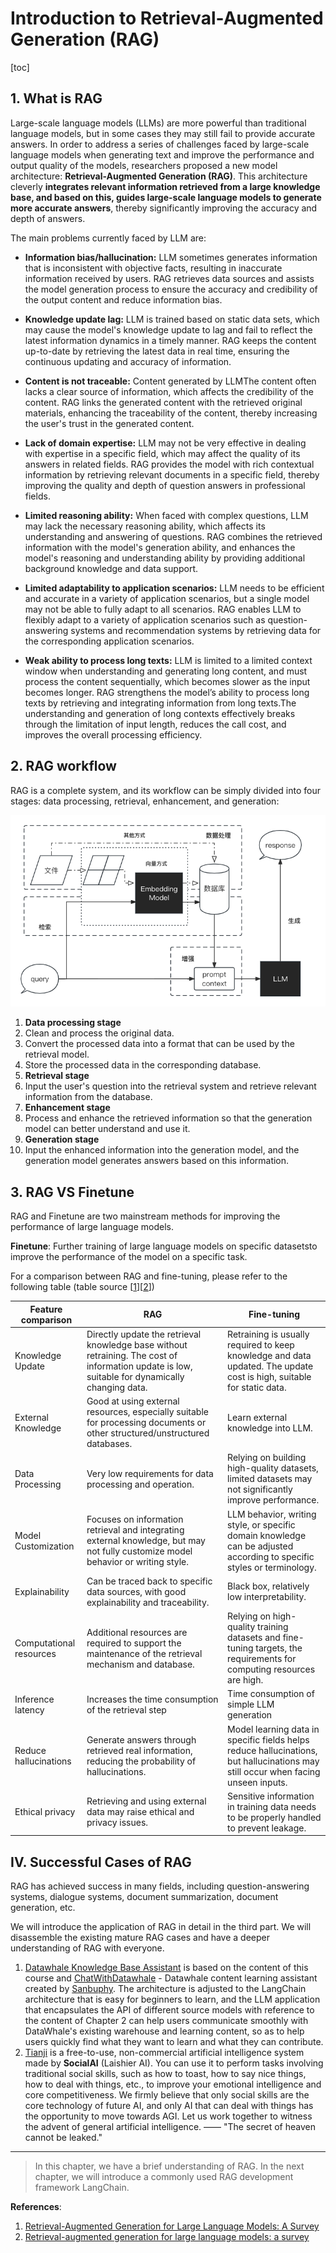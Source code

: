 # Introduction to Retrieval-Augmented Generation (RAG)

[toc]

## 1. What is RAG

Large-scale language models (LLMs) are more powerful than traditional language models, but in some cases they may still fail to provide accurate answers. In order to address a series of challenges faced by large-scale language models when generating text and improve the performance and output quality of the models, researchers proposed a new model architecture: **Retrieval-Augmented Generation (RAG)**. This architecture cleverly **integrates relevant information retrieved from a large knowledge base, and based on this, guides large-scale language models to generate more accurate answers**, thereby significantly improving the accuracy and depth of answers.

The main problems currently faced by LLM are:

- **Information bias/hallucination:** LLM sometimes generates information that is inconsistent with objective facts, resulting in inaccurate information received by users. RAG retrieves data sources and assists the model generation process to ensure the accuracy and credibility of the output content and reduce information bias.

- **Knowledge update lag:** LLM is trained based on static data sets, which may cause the model's knowledge update to lag and fail to reflect the latest information dynamics in a timely manner. RAG keeps the content up-to-date by retrieving the latest data in real time, ensuring the continuous updating and accuracy of information.

- **Content is not traceable:** Content generated by LLMThe content often lacks a clear source of information, which affects the credibility of the content. RAG links the generated content with the retrieved original materials, enhancing the traceability of the content, thereby increasing the user's trust in the generated content.

- **Lack of domain expertise:** LLM may not be very effective in dealing with expertise in a specific field, which may affect the quality of its answers in related fields. RAG provides the model with rich contextual information by retrieving relevant documents in a specific field, thereby improving the quality and depth of question answers in professional fields.

- **Limited reasoning ability:** When faced with complex questions, LLM may lack the necessary reasoning ability, which affects its understanding and answering of questions. RAG combines the retrieved information with the model's generation ability, and enhances the model's reasoning and understanding ability by providing additional background knowledge and data support.

- **Limited adaptability to application scenarios:** LLM needs to be efficient and accurate in a variety of application scenarios, but a single model may not be able to fully adapt to all scenarios. RAG enables LLM to flexibly adapt to a variety of application scenarios such as question-answering systems and recommendation systems by retrieving data for the corresponding application scenarios.

- **Weak ability to process long texts:** LLM is limited to a limited context window when understanding and generating long content, and must process the content sequentially, which becomes slower as the input becomes longer. RAG strengthens the model’s ability to process long texts by retrieving and integrating information from long texts.The understanding and generation of long contexts effectively breaks through the limitation of input length, reduces the call cost, and improves the overall processing efficiency.

## 2. RAG workflow

RAG is a complete system, and its workflow can be simply divided into four stages: data processing, retrieval, enhancement, and generation:

<div align=center>
<img src="../../figures/C1-2-RAG.png">
</div>

1. **Data processing stage**
1. Clean and process the original data.
2. Convert the processed data into a format that can be used by the retrieval model.
3. Store the processed data in the corresponding database.
2. **Retrieval stage**
1. Input the user's question into the retrieval system and retrieve relevant information from the database.
3. **Enhancement stage**
1. Process and enhance the retrieved information so that the generation model can better understand and use it.
4. **Generation stage**
1. Input the enhanced information into the generation model, and the generation model generates answers based on this information.

## 3. RAG VS Finetune

RAG and Finetune are two mainstream methods for improving the performance of large language models.

**Finetune**: Further training of large language models on specific datasetsto improve the performance of the model on a specific task.

For a comparison between RAG and fine-tuning, please refer to the following table (table source [[1](https://arxiv.org/abs/2312.10997)][[2](https://baoyu.io/translations/ai-paper/2312.10997-retrieval-augmented-generation-for-large-language-models-a-survey)])

| Feature comparison | RAG | Fine-tuning |
| -------- | ---------------------------------------------------------------------- | -------------------------------------------------------------------------- |
| Knowledge Update | Directly update the retrieval knowledge base without retraining. The cost of information update is low, suitable for dynamically changing data. | Retraining is usually required to keep knowledge and data updated. The update cost is high, suitable for static data. |
| External Knowledge | Good at using external resources, especially suitable for processing documents or other structured/unstructured databases. | Learn external knowledge into LLM. |
| Data Processing | Very low requirements for data processing and operation. | Relying on building high-quality datasets, limited datasets may not significantly improve performance. |
| Model Customization | Focuses on information retrieval and integrating external knowledge, but may not fully customize model behavior or writing style. | LLM behavior, writing style, or specific domain knowledge can be adjusted according to specific styles or terminology. |
| Explainability | Can be traced back to specific data sources, with good explainability and traceability. |Black box, relatively low interpretability. |
| Computational resources | Additional resources are required to support the maintenance of the retrieval mechanism and database. | Relying on high-quality training datasets and fine-tuning targets, the requirements for computing resources are high. |
| Inference latency | Increases the time consumption of the retrieval step | Time consumption of simple LLM generation |
| Reduce hallucinations | Generate answers through retrieved real information, reducing the probability of hallucinations. | Model learning data in specific fields helps reduce hallucinations, but hallucinations may still occur when facing unseen inputs. |
| Ethical privacy | Retrieving and using external data may raise ethical and privacy issues. | Sensitive information in training data needs to be properly handled to prevent leakage.|

## IV. Successful Cases of RAG

RAG has achieved success in many fields, including question-answering systems, dialogue systems, document summarization, document generation, etc.

We will introduce the application of RAG in detail in the third part. We will disassemble the existing mature RAG cases and have a deeper understanding of RAG with everyone.

1. [Datawhale Knowledge Base Assistant](https://github.com/logan-zou/Chat_with_Datawhale_langchain) is based on the content of this course and [ChatWithDatawhale](https://github.com/sanbuphy/ChatWithDatawhale) - Datawhale content learning assistant created by [Sanbuphy](https://github.com/sanbuphy). The architecture is adjusted to the LangChain architecture that is easy for beginners to learn, and the LLM application that encapsulates the API of different source models with reference to the content of Chapter 2 can help users communicate smoothly with DataWhale's existing warehouse and learning content, so as to help users quickly find what they want to learn and what they can contribute.
2. [Tianji](https://github.com/SocialAI-tianji/Tianji) is a free-to-use, non-commercial artificial intelligence system made by **SocialAI** (Laishier AI). You can use it to perform tasks involving traditional social skills, such as how to toast, how to say nice things, how to deal with things, etc., to improve your emotional intelligence and core competitiveness. We firmly believe that only social skills are the core technology of future AI, and only AI that can deal with things has the opportunity to move towards AGI. Let us work together to witness the advent of general artificial intelligence. —— "The secret of heaven cannot be leaked."

---

> In this chapter, we have a brief understanding of RAG. In the next chapter, we will introduce a commonly used RAG development framework LangChain.

**References**:

1. [Retrieval-Augmented Generation for Large Language Models: A Survey](https://arxiv.org/abs/2312.10997)
2. [Retrieval-augmented generation for large language models: a survey](https://baoyu.io/translations/ai-paper/2312.10997-retrieval-augmented-generation-for-large-language-models-a-survey)